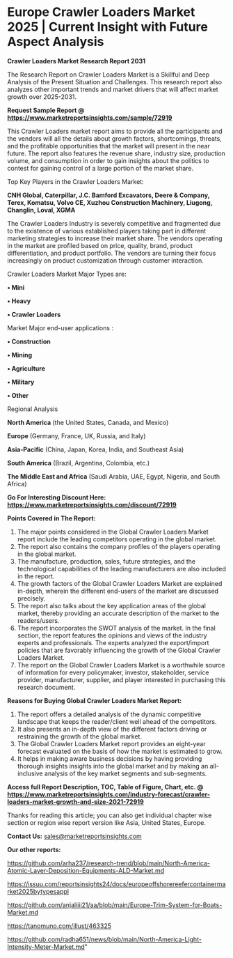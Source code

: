 # Europe Crawler Loaders Market 2025 | Current Insight with Future Aspect Analysis

<strong>Crawler Loaders Market Research Report 2031</strong>

The Research Report on Crawler Loaders Market is a Skillful and Deep Analysis of the Present Situation and Challenges. This research report also analyzes other important trends and market drivers that will affect market growth over 2025-2031.

<strong>Request Sample Report @ <a href=https://www.marketreportsinsights.com/sample/72919>https://www.marketreportsinsights.com/sample/72919</a></strong>

This Crawler Loaders market report aims to provide all the participants and the vendors will all the details about growth factors, shortcomings, threats, and the profitable opportunities that the market will present in the near future. The report also features the revenue share, industry size, production volume, and consumption in order to gain insights about the politics to contest for gaining control of a large portion of the market share.

Top Key Players in the Crawler Loaders Market:

<strong>CNH Global, Caterpillar, J.C. Bamford Excavators, Deere & Company, Terex, Komatsu, Volvo CE, Xuzhou Construction Machinery, Liugong, Changlin, Loval, XGMA</strong>

The Crawler Loaders Industry is severely competitive and fragmented due to the existence of various established players taking part in different marketing strategies to increase their market share. The vendors operating in the market are profiled based on price, quality, brand, product differentiation, and product portfolio. The vendors are turning their focus increasingly on product customization through customer interaction.

Crawler Loaders Market Major Types are:

<strong>• Mini

• Heavy

• Crawler Loaders</strong>

Market Major end-user applications :

<strong>• Construction

• Mining

• Agriculture

• Military

• Other</strong>

Regional Analysis

</u><strong><b>North America</b></strong> (the United States, Canada, and Mexico)

<strong><b>Europe </b></strong>(Germany, France, UK, Russia, and Italy)

<strong><b>Asia-Pacific</b></strong> (China, Japan, Korea, India, and Southeast Asia)

<strong><b>South America</b></strong> (Brazil, Argentina, Colombia, etc.)

<strong><b>The Middle East and Africa</b></strong> (Saudi Arabia, UAE, Egypt, Nigeria, and South Africa)

<strong>Go For Interesting Discount Here: <a href=https://www.marketreportsinsights.com/discount/72919>https://www.marketreportsinsights.com/discount/72919</a></strong>

<strong>Points Covered in The Report:</strong>
<ol>
  <li>The major points considered in the Global Crawler Loaders Market report include the leading competitors operating in the global market.</li>
  <li>The report also contains the company profiles of the players operating in the global market.</li>
  <li>The manufacture, production, sales, future strategies, and the technological capabilities of the leading manufacturers are also included in the report.</li>
  <li>The growth factors of the Global Crawler Loaders Market are explained in-depth, wherein the different end-users of the market are discussed precisely.</li>
  <li>The report also talks about the key application areas of the global market, thereby providing an accurate description of the market to the readers/users.</li>
  <li>The report incorporates the SWOT analysis of the market. In the final section, the report features the opinions and views of the industry experts and professionals. The experts analyzed the export/import policies that are favorably influencing the growth of the Global Crawler Loaders Market.</li>
  <li>The report on the Global Crawler Loaders Market is a worthwhile source of information for every policymaker, investor, stakeholder, service provider, manufacturer, supplier, and player interested in purchasing this research document.</li>
</ol>
<strong>Reasons for Buying Global Crawler Loaders Market Report:</strong>

<ol>
  <li>The report offers a detailed analysis of the dynamic competitive landscape that keeps the reader/client well ahead of the competitors.</li>
  <li>It also presents an in-depth view of the different factors driving or restraining the growth of the global market.</li>
  <li>The Global Crawler Loaders Market report provides an eight-year forecast evaluated on the basis of how the market is estimated to grow.</li>
  <li>It helps in making aware business decisions by having providing thorough insights insights into the global market and by making an all-inclusive analysis of the key market segments and sub-segments.</li>
</ol>
<strong>Access full Report Description, TOC, Table of Figure, Chart, etc. @ <a href=https://www.marketreportsinsights.com/industry-forecast/crawler-loaders-market-growth-and-size-2021-72919>https://www.marketreportsinsights.com/industry-forecast/crawler-loaders-market-growth-and-size-2021-72919</a></strong>


Thanks for reading this article; you can also get individual chapter wise section or region wise report version like Asia, United States, Europe.

<strong>Contact Us:</strong>
sales@marketreportsinsights.com

<strong>Our other reports:</strong>

<a href=https://github.com/arha237/research-trend/blob/main/North-America-Atomic-Layer-Deposition-Equipments-ALD-Market.md>https://github.com/arha237/research-trend/blob/main/North-America-Atomic-Layer-Deposition-Equipments-ALD-Market.md</a>

<a href=https://issuu.com/reportsinsights24/docs/europeoffshorereefercontainermarket2025bytypesappl>https://issuu.com/reportsinsights24/docs/europeoffshorereefercontainermarket2025bytypesappl</a>

<a href=https://github.com/anjaliiii21/aa/blob/main/Europe-Trim-System-for-Boats-Market.md>https://github.com/anjaliiii21/aa/blob/main/Europe-Trim-System-for-Boats-Market.md</a>

<a href=https://tanomuno.com/illust/463325>https://tanomuno.com/illust/463325</a>

<a href=https://github.com/radha651/news/blob/main/North-America-Light-Intensity-Meter-Market.md>https://github.com/radha651/news/blob/main/North-America-Light-Intensity-Meter-Market.md</a>"
